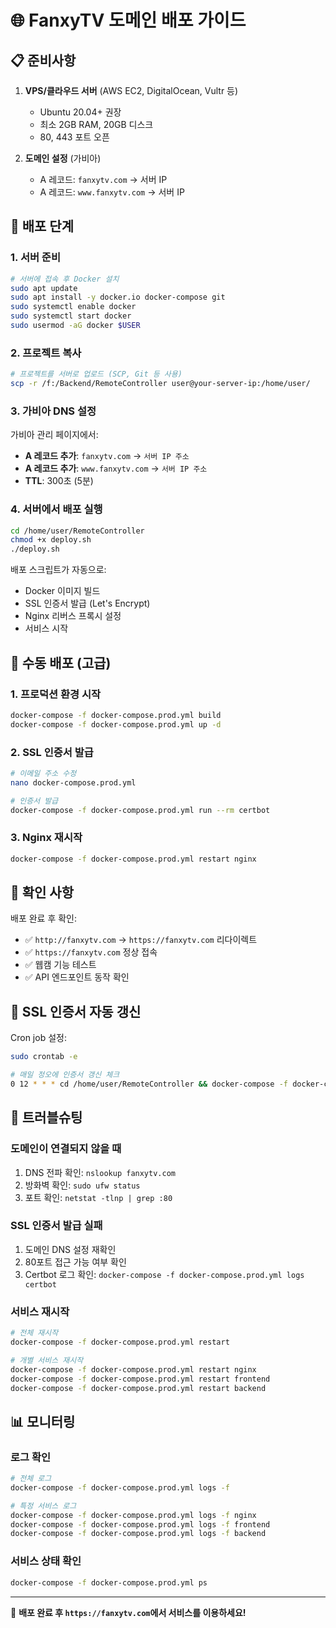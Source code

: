 # 🌐 FanxyTV 도메인 배포 가이드

## 📋 준비사항

1. **VPS/클라우드 서버** (AWS EC2, DigitalOcean, Vultr 등)
   - Ubuntu 20.04+ 권장
   - 최소 2GB RAM, 20GB 디스크
   - 80, 443 포트 오픈

2. **도메인 설정** (가비아)
   - A 레코드: `fanxytv.com` → 서버 IP
   - A 레코드: `www.fanxytv.com` → 서버 IP

## 🚀 배포 단계

### 1. 서버 준비
```bash
# 서버에 접속 후 Docker 설치
sudo apt update
sudo apt install -y docker.io docker-compose git
sudo systemctl enable docker
sudo systemctl start docker
sudo usermod -aG docker $USER
```

### 2. 프로젝트 복사
```bash
# 프로젝트를 서버로 업로드 (SCP, Git 등 사용)
scp -r /f:/Backend/RemoteController user@your-server-ip:/home/user/
```

### 3. 가비아 DNS 설정
가비아 관리 페이지에서:
- **A 레코드 추가**: `fanxytv.com` → `서버 IP 주소`
- **A 레코드 추가**: `www.fanxytv.com` → `서버 IP 주소`
- **TTL**: 300초 (5분)

### 4. 서버에서 배포 실행
```bash
cd /home/user/RemoteController
chmod +x deploy.sh
./deploy.sh
```

배포 스크립트가 자동으로:
- Docker 이미지 빌드
- SSL 인증서 발급 (Let's Encrypt)
- Nginx 리버스 프록시 설정
- 서비스 시작

## 🔧 수동 배포 (고급)

### 1. 프로덕션 환경 시작
```bash
docker-compose -f docker-compose.prod.yml build
docker-compose -f docker-compose.prod.yml up -d
```

### 2. SSL 인증서 발급
```bash
# 이메일 주소 수정
nano docker-compose.prod.yml

# 인증서 발급
docker-compose -f docker-compose.prod.yml run --rm certbot
```

### 3. Nginx 재시작
```bash
docker-compose -f docker-compose.prod.yml restart nginx
```

## 📱 확인 사항

배포 완료 후 확인:
- ✅ `http://fanxytv.com` → `https://fanxytv.com` 리다이렉트
- ✅ `https://fanxytv.com` 정상 접속
- ✅ 웹캠 기능 테스트
- ✅ API 엔드포인트 동작 확인

## 🔄 SSL 인증서 자동 갱신

Cron job 설정:
```bash
sudo crontab -e

# 매일 정오에 인증서 갱신 체크
0 12 * * * cd /home/user/RemoteController && docker-compose -f docker-compose.prod.yml run --rm certbot renew && docker-compose -f docker-compose.prod.yml exec nginx nginx -s reload
```

## 🐛 트러블슈팅

### 도메인이 연결되지 않을 때
1. DNS 전파 확인: `nslookup fanxytv.com`
2. 방화벽 확인: `sudo ufw status`
3. 포트 확인: `netstat -tlnp | grep :80`

### SSL 인증서 발급 실패
1. 도메인 DNS 설정 재확인
2. 80포트 접근 가능 여부 확인
3. Certbot 로그 확인: `docker-compose -f docker-compose.prod.yml logs certbot`

### 서비스 재시작
```bash
# 전체 재시작
docker-compose -f docker-compose.prod.yml restart

# 개별 서비스 재시작
docker-compose -f docker-compose.prod.yml restart nginx
docker-compose -f docker-compose.prod.yml restart frontend
docker-compose -f docker-compose.prod.yml restart backend
```

## 📊 모니터링

### 로그 확인
```bash
# 전체 로그
docker-compose -f docker-compose.prod.yml logs -f

# 특정 서비스 로그
docker-compose -f docker-compose.prod.yml logs -f nginx
docker-compose -f docker-compose.prod.yml logs -f frontend
docker-compose -f docker-compose.prod.yml logs -f backend
```

### 서비스 상태 확인
```bash
docker-compose -f docker-compose.prod.yml ps
```

---

🎉 **배포 완료 후 `https://fanxytv.com`에서 서비스를 이용하세요!** 